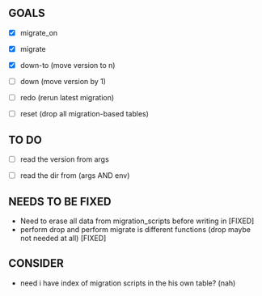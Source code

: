 ## GOALS
- [x] migrate_on
- [x] migrate 
- [x] down-to (move version to n)
- [ ] down (move version by 1)
- [ ] redo (rerun latest migration)
- [ ] reset (drop all migration-based tables)


## TO DO
- [ ] read the version from args
- [ ] read the dir from (args AND env)


## NEEDS TO BE FIXED 
- Need to erase all data from migration_scripts before writing in [FIXED]
- perform drop and perform migrate is different functions (drop maybe not needed at all) [FIXED]

## CONSIDER 
- need i have index of migration scripts in the his own table? (nah)
